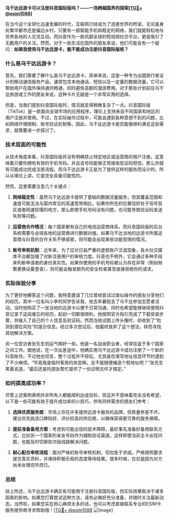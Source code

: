 **乌干达远游卡可以注册抖音国际版吗？——一场跨越国界的探索[[TG💪+ @esim1088](https://t.me/s/esim1088)]**

在当今这个全球化迅速发展的时代，互联网已经成为了连接世界的桥梁。无论是身处繁华都市还是偏远乡村，只要有一部智能手机和稳定的网络，我们就能轻松地与世界各地的人交流互动。而抖音作为一款风靡全球的短视频社交平台，更是吸引了无数用户的关注。然而，对于一些生活在国外的朋友来说，他们可能会有一个疑问：**如果我使用乌干达远游卡，能不能成功注册抖音国际版呢？**

### 什么是乌干达远游卡？

首先，我们需要了解什么是乌干达远游卡。简单来说，这是一种专为出国旅行者设计的移动通信服务产品，通常包含本地通话、短信以及一定量的数据流量。它可以帮助用户在国外保持通讯畅通，同时避免高额的漫游费用。对于那些计划前往乌干达旅游或工作的朋友来说，这种卡片无疑是一个非常实用的选择。

但是，当我们提到抖音国际版时，情况就变得稍微复杂了一点。抖音国际版（TikTok）是一款面向全球市场的应用程序，理论上支持来自不同国家和地区的用户注册并使用。不过，在实际操作过程中，可能会遇到各种意想不到的问题，比如网络环境限制、账号验证机制等。因此，乌干达远游卡是否能够顺利满足这些需求，就需要进一步探讨了。

### 技术层面的可能性

从技术角度来看，抖音国际版并没有明确禁止特定地区或运营商的用户注册。这意味着只要你拥有有效的手机号码，并且该号码能够正常接收验证码短信，那么你就有可能成功完成注册流程。而乌干达远游卡正是为了提供这样的服务而设计的，所以从理论上讲，它是完全具备可能性的。

然而，这里需要注意几个关键点：

1. **网络稳定性**：虽然乌干达远游卡提供了基础的数据流量服务，但其覆盖范围和速度可能无法与国内常见的高速宽带相比。如果你所在的位置恰好处于信号盲区或者网速较慢的地方，那么即使手机号码没有问题，也可能导致验证码发送失败等问题。
   
2. **运营商合作情况**：每个国家都有自己的电信运营商体系，而抖音国际版的后台系统需要与全球各地的运营商进行数据对接。如果乌干达当地的远游卡所属运营商与抖音的合作关系不够紧密，则可能会出现某些功能受限的情况。

3. **账号审核机制**：近年来，为了应对日益严重的虚假账户泛滥现象，各大社交媒体平台都加强了对新注册用户的审核力度。抖音也不例外，它会通过多种手段来判断申请者的身份真实性。如果你使用的手机号码被认为存在异常（例如频繁更换设备登录），则可能会触发额外的安全检查甚至直接拒绝你的请求。

### 实际体验分享

为了更好地解答这个问题，我特意邀请了几位曾经尝试过类似操作的朋友分享他们的经历。其中一位名叫小李的同学告诉我，他去年暑假去了乌干达参加志愿者活动。当时他购买了一张当地的远游卡以便于日常沟通，同时也希望能够继续使用抖音记录下这段难忘的经历。起初一切都很顺利，他按照官方指引完成了下载安装步骤，并输入了自己的个人信息及验证码。然而当他试图上传头像时，却收到了“检测到潜在风险”的提示信息。经过多次尝试后，他最终放弃了这个想法，转而寻找其他解决方案。

另一位受访者张先生则运气稍好一些。他是一名自由职业者，经常往返于多个国家之间工作。据他说，在一次出差途中，他确实用乌干达远游卡成功注册了一个新的抖音账号。不过他也坦言，整个过程并不轻松，尤其是在填写地址信息环节时遇到了不少麻烦。“毕竟我是临时客居的状态嘛，总不能随便编造个假地址吧？”张先生笑着说道，“最后还是托朋友帮忙提供了一份证明文件才搞定。”

### 如何提高成功率？

尽管上述案例表明并非所有人都能顺利达成目标，但这并不意味着完全没有希望。以下是一些可能有助于提升成功率的小技巧，供有同样需求的朋友们参考：

1. **选择优质服务商**：市场上存在许多提供远游卡服务的品牌，但质量参差不齐。建议优先挑选口碑较好、评价较高的供应商，以确保获得更可靠的服务保障。

2. **提前准备备用方案**：考虑到可能出现的技术障碍，最好事先准备好备用联系方式，比如另一个国家的亲友号码作为辅助验证渠道。这样即便当前主卡出现问题，也能及时切换到次级线路解决问题。

3. **耐心配合审核流程**：面对严格的账号审核机制，切勿急于求成。严格按照要求提交真实资料，并保持积极乐观的态度等待结果。很多时候，仅仅是因为对方尚未处理完毕而已。

### 总结

综上所述，乌干达远游卡确实有可能用于注册抖音国际版，但实际效果取决于诸多因素的影响。如果您打算尝试这种方法，请务必做好充分准备，并随时关注最新动态。当然啦，如果您实在担心麻烦太多的话，也可以考虑直接联系专业的ESIM卡服务提供商寻求帮助哦！[[TG💪+ @esim1088](https://t.me/s/esim1088) ![Image](https://i.postimg.cc/4NQfJmqS/Snipaste-2025-05-13-00-14-12.png)]